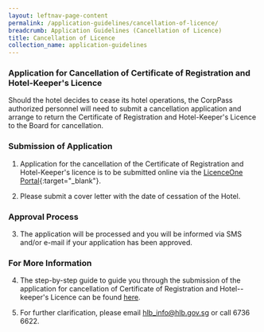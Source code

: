 ```yaml
---
layout: leftnav-page-content
permalink: /application-guidelines/cancellation-of-licence/
breadcrumb: Application Guidelines (Cancellation of Licence) 
title: Cancellation of Licence
collection_name: application-guidelines
---
```


### **Application for Cancellation of Certificate of Registration and Hotel-Keeper's Licence**

Should the hotel decides to cease its hotel operations, the CorpPass authorized personnel will need to submit a cancellation application and arrange to return the Certificate of Registration and Hotel-Keeper's Licence to the Board for cancellation.

### **Submission of Application**

1. Application for the cancellation of the Certificate of Registration and Hotel-Keeper's licence is to be submitted online via the [LicenceOne Portal](https://licence1.business.gov.sg){:target="_blank"}.

2. Please submit a cover letter with the date of cessation of the Hotel.

### **Approval Process**

3. The application will be processed and you will be informed via SMS and/or e-mail if your application has been approved.

### **For More Information**

4. The step-by-step guide to guide you through the submission of the application for cancellation of Certificate of Registration and Hotel--keeper's Licence can be found [here]({{site.baseurl}}/files/resources/guides/guide-cancellation-of-licence.pdf).

5. For further clarification, please email [hlb_info@hlb.gov.sg](mailto:hlb_info@hlb.gov.sg) or call 6736 6622.
